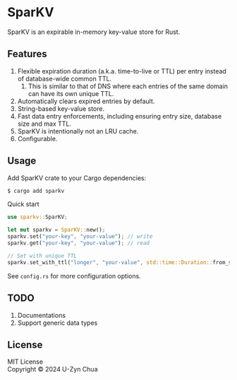 # SparKV

SparKV is an expirable in-memory key-value store for Rust.

## Features

1. Flexible expiration duration (a.k.a. time-to-live or TTL) per entry instead of database-wide common TTL.
    1. This is similar to that of DNS where each entries of the same domain can have its own unique TTL.
2. Automatically clears expired entries by default.
3. String-based key-value store.
4. Fast data entry enforcements, including ensuring entry size, database size and max TTL.
5. SparKV is intentionally not an LRU cache.
6. Configurable.

## Usage

Add SparKV crate to your Cargo dependencies:

```sh
$ cargo add sparkv
```

Quick start

```rust
use sparkv::SparKV;

let mut sparkv = SparKV::new();
sparkv.set("your-key", "your-value"); // write
sparkv.get("your-key", "your-value"); // read

// Set with unique TTL
sparkv.set_with_ttl("longer", "your-value", std::time::Duration::from_secs(60));
```

See `config.rs` for more configuration options.


## TODO

1. Documentations
1. Support generic data types

## License

MIT License<br>
Copyright © 2024 U-Zyn Chua

